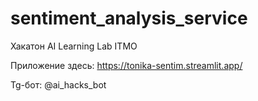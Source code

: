 # sentiment_analysis_service
Хакатон AI Learning Lab ITMO

Приложение здесь: https://tonika-sentim.streamlit.app/

Tg-бот: @ai_hacks_bot
